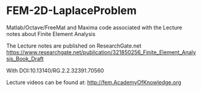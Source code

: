 # FEM-2D-LaplaceProblem
Matlab/Octave/FreeMat and Maxima code associated with the Lecture notes about Finite Element Analysis

The Lecture notes are published on ResearchGate.net 
https://www.researchgate.net/publication/321850256_Finite_Element_Analysis_Book_Draft

With DOI:10.13140/RG.2.2.32391.70560

Lecture videos can be found at: http://fem.AcademyOfKnowledge.org
